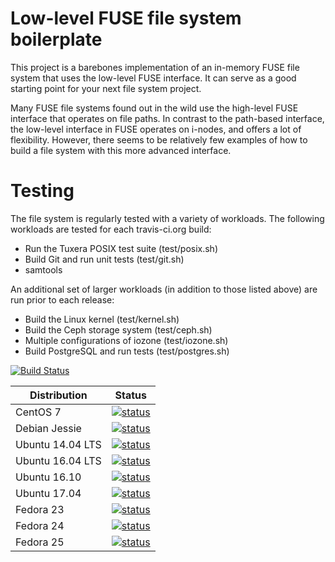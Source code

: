 # Low-level FUSE file system boilerplate

This project is a barebones implementation of an in-memory FUSE file system
that uses the low-level FUSE interface. It can serve as a good starting point
for your next file system project.

Many FUSE file systems found out in the wild use the high-level FUSE interface
that operates on file paths. In contrast to the path-based interface, the
low-level interface in FUSE operates on i-nodes, and offers a lot of flexibility.
However, there seems to be relatively few examples of how to build a file system
with this more advanced interface.

# Testing

The file system is regularly tested with a variety of workloads. The following
workloads are tested for each travis-ci.org build:

* Run the Tuxera POSIX test suite (test/posix.sh)
* Build Git and run unit tests (test/git.sh)
* samtools

An additional set of larger workloads (in addition to those listed above) are
run prior to each release:

* Build the Linux kernel (test/kernel.sh)
* Build the Ceph storage system (test/ceph.sh)
* Multiple configurations of iozone (test/iozone.sh)
* Build PostgreSQL and run tests (test/postgres.sh)

[![Build Status](https://travis-ci.org/noahdesu/fuse-boilerplate.svg?branch=master)](https://travis-ci.org/noahdesu/fuse-boilerplate)

| Distribution     | Status |
| ------------     | ------ |
| CentOS 7         | [![status](https://badges.herokuapp.com/travis/noahdesu/fuse-boilerplate?env=DOCKER_IMAGE=centos:7&label=centos:7)](https://travis-ci.org/noahdesu/fuse-boilerplate) |
| Debian Jessie    | [![status](https://badges.herokuapp.com/travis/noahdesu/fuse-boilerplate?env=DOCKER_IMAGE=debian:jessie&label=debian:jessie)](https://travis-ci.org/noahdesu/fuse-boilerplate) |
| Ubuntu 14.04 LTS | [![status](https://badges.herokuapp.com/travis/noahdesu/fuse-boilerplate?env=DOCKER_IMAGE=ubuntu:trusty&label=ubuntu:trusty)](https://travis-ci.org/noahdesu/fuse-boilerplate) |
| Ubuntu 16.04 LTS | [![status](https://badges.herokuapp.com/travis/noahdesu/fuse-boilerplate?env=DOCKER_IMAGE=ubuntu:xenial&label=ubuntu:xenial)](https://travis-ci.org/noahdesu/fuse-boilerplate) |
| Ubuntu 16.10     | [![status](https://badges.herokuapp.com/travis/noahdesu/fuse-boilerplate?env=DOCKER_IMAGE=ubuntu:yakkety&label=ubuntu:yakkety)](https://travis-ci.org/noahdesu/fuse-boilerplate) |
| Ubuntu 17.04     | [![status](https://badges.herokuapp.com/travis/noahdesu/fuse-boilerplate?env=DOCKER_IMAGE=ubuntu:zesty&label=ubuntu:zesty)](https://travis-ci.org/noahdesu/fuse-boilerplate) |
| Fedora 23        | [![status](https://badges.herokuapp.com/travis/noahdesu/fuse-boilerplate?env=DOCKER_IMAGE=fedora:23&label=fedora:23)](https://travis-ci.org/noahdesu/fuse-boilerplate) |
| Fedora 24        | [![status](https://badges.herokuapp.com/travis/noahdesu/fuse-boilerplate?env=DOCKER_IMAGE=fedora:24&label=fedora:24)](https://travis-ci.org/noahdesu/fuse-boilerplate) |
| Fedora 25        | [![status](https://badges.herokuapp.com/travis/noahdesu/fuse-boilerplate?env=DOCKER_IMAGE=fedora:25&label=fedora:25)](https://travis-ci.org/noahdesu/fuse-boilerplate) |
